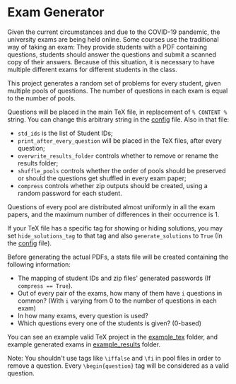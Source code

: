 # Exam Generator

Given the current circumstances and due to the COVID-19 pandemic, the university exams are being held online.
Some courses use the traditional way of taking an exam: They provide students with a PDF containing questions, students should answer the questions and submit
a scanned copy of their answers. Because of this situation, it is necessary to have multiple different exams for different students in the class.

This project generates a random set of problems for every student, given multiple pools of questions. The number of questions in each exam is equal to the number of pools.

Questions will be placed in the main TeX file, in replacement of `% CONTENT %` string. You can change this arbitrary string in the [config](config.py) file.
Also in that file:
- `std_ids` is the list of Student IDs;
- `print_after_every_question` will be placed in the TeX files, after every question;
- `overwrite_results_folder` controls whether to remove or rename the results folder;
- `shuffle_pools` controls whether the order of pools should be preserved or should the questions get shuffled in every exam paper;
- `compress` controls whether zip outputs should be created, using a random password for each student.

Questions of every pool are distributed almost uniformly in all the exam papers, and the maximum number of differences in their occurrence is 1.

If your TeX file has a specific tag for showing or hiding solutions, you may set `hide_solutions_tag` to that tag and also `generate_solutions` to `True` (In the [config](config.py) file).

Before generating the actual PDFs, a stats file will be created containing the following information:
- The mapping of student IDs and zip files' generated passwords (If `compress == True`).
- Out of every pair of the exams, how many of them have `i` questions in common? (With `i` varying from 0 to the number of questions in each exam)
- In how many exams, every question is used?
- Which questions every one of the students is given? (0-based)

You can see an example valid TeX project in the [example_tex](example_tex) folder, and example generated exams in [example_results](example_results) folder.

Note: You shouldn't use tags like `\iffalse` and `\fi` in pool files in order to remove a question. Every `\begin{question}` tag will be considered as a valid question.
